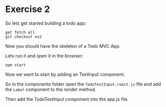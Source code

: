 # Exercise 2

So lets get started building a todo app:

    get fetch all
    git checkout ex2

Now you should have the skeleton of a Todo MVC App.

Lets run it and open it in the browser:

    npm start

Now we want to start by adding an TextInput component.

So in the components folder open the `TodoTextInput.react.js` file
and add the `Label` component to the render method.

Then add the TodoTextInput component into the app.js file.

